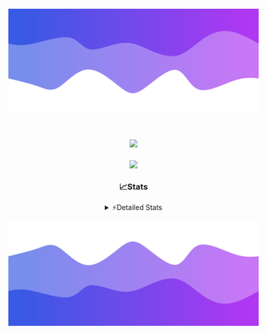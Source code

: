 ![Header](./header.png)
<div align="center">

<h1 align="center">
  <a href="https://git.io/typing-svg">
    <img src="https://readme-typing-svg.herokuapp.com/?lines=Hello,+There!+%F0%9F%91%8B;This+is+chicho.;Owner+on+Ocean;&center=true&size=25">
  </a>
</h1>
  
<p align="center">
  <img src="https://lanyard.cnrad.dev/api/852683595378196480" />
</p>

### 📈Stats
<details>
    <summary> ⚡Detailed Stats</summary>
    <br/>

<!--START_SECTION:waka-->
![Code Time](http://img.shields.io/badge/Code%20Time-952%20hrs%2039%20mins-blue)

![Profile Views](http://img.shields.io/badge/Profile%20Views-0-blue)

**🐱 My GitHub Data** 

> 📦 187.1 kB Used in GitHub's Storage 
 > 
> 🚫 Not Opted to Hire
 > 
> 📜 15 Public Repositories 
 > 
> 🔑 10 Private Repositories 
 > 
**I'm a Night 🦉** 

```text
🌞 Morning                25 commits          █░░░░░░░░░░░░░░░░░░░░░░░░   05.53 % 
🌆 Daytime                66 commits          ████░░░░░░░░░░░░░░░░░░░░░   14.60 % 
🌃 Evening                184 commits         ██████████░░░░░░░░░░░░░░░   40.71 % 
🌙 Night                  177 commits         ██████████░░░░░░░░░░░░░░░   39.16 % 
```
📅 **I'm Most Productive on Tuesday** 

```text
Monday                   27 commits          █░░░░░░░░░░░░░░░░░░░░░░░░   05.97 % 
Tuesday                  114 commits         ██████░░░░░░░░░░░░░░░░░░░   25.22 % 
Wednesday                83 commits          █████░░░░░░░░░░░░░░░░░░░░   18.36 % 
Thursday                 65 commits          ████░░░░░░░░░░░░░░░░░░░░░   14.38 % 
Friday                   74 commits          ████░░░░░░░░░░░░░░░░░░░░░   16.37 % 
Saturday                 43 commits          ██░░░░░░░░░░░░░░░░░░░░░░░   09.51 % 
Sunday                   46 commits          ███░░░░░░░░░░░░░░░░░░░░░░   10.18 % 
```


📊 **This Week I Spent My Time On** 

```text
🕑︎ Time Zone: America/Argentina/Buenos_Aires

💬 Programming Languages: 
TypeScript               32 hrs 24 mins      ███████████████████████░░   90.63 % 
JSON                     1 hr 47 mins        █░░░░░░░░░░░░░░░░░░░░░░░░   05.00 % 
Python                   32 mins             ░░░░░░░░░░░░░░░░░░░░░░░░░   01.54 % 
Other                    28 mins             ░░░░░░░░░░░░░░░░░░░░░░░░░   01.31 % 
JavaScript               16 mins             ░░░░░░░░░░░░░░░░░░░░░░░░░   00.76 % 

🔥 Editors: 
Cursor                   35 hrs 45 mins      █████████████████████████   100.00 % 

🐱‍💻 Projects: 
ocean-backend            25 hrs 40 mins      ██████████████████░░░░░░░   71.80 % 
ocean                    7 hrs 17 mins       █████░░░░░░░░░░░░░░░░░░░░   20.37 % 
project                  2 hrs 12 mins       ██░░░░░░░░░░░░░░░░░░░░░░░   06.18 % 
Unknown Project          31 mins             ░░░░░░░░░░░░░░░░░░░░░░░░░   01.47 % 
asdada                   3 mins              ░░░░░░░░░░░░░░░░░░░░░░░░░   00.18 % 

💻 Operating System: 
Windows                  35 hrs 45 mins      █████████████████████████   100.00 % 
```

**I Mostly Code in JavaScript** 

```text
JavaScript               8 repos             ██████░░░░░░░░░░░░░░░░░░░   25.81 % 
HTML                     7 repos             ██████░░░░░░░░░░░░░░░░░░░   22.58 % 
TypeScript               2 repos             ██░░░░░░░░░░░░░░░░░░░░░░░   06.45 % 
Astro                    1 repo              █░░░░░░░░░░░░░░░░░░░░░░░░   03.23 % 
SCSS                     1 repo              █░░░░░░░░░░░░░░░░░░░░░░░░   03.23 % 
```




 Last Updated on 15/01/2025 11:13:40 UTC
<!--END_SECTION:waka-->
</details>

![Footer](./footer.png)
